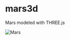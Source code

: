 # mars3d
Mars modeled with THREE.js

![Mars](https://user-images.githubusercontent.com/47112861/89579111-3260e800-d801-11ea-862e-83be20ab38b3.gif)
